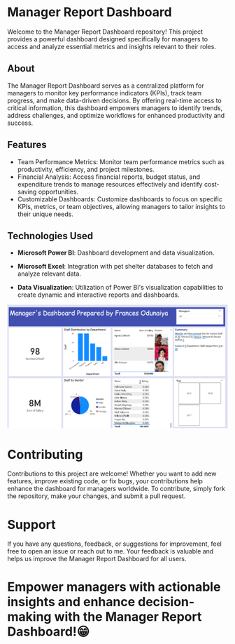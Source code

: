 # Manager Report Dashboard

Welcome to the Manager Report Dashboard repository! This project provides a powerful dashboard designed specifically for managers to access and analyze essential metrics and insights relevant to their roles.

## About
The Manager Report Dashboard serves as a centralized platform for managers to monitor key performance indicators (KPIs), track team progress, and make data-driven decisions. By offering real-time access to critical information, this dashboard empowers managers to identify trends, address challenges, and optimize workflows for enhanced productivity and success.

## Features
- Team Performance Metrics: Monitor team performance metrics such as productivity, efficiency, and project milestones.
- Financial Analysis: Access financial reports, budget status, and expenditure trends to manage resources effectively and identify cost-saving opportunities.
- Customizable Dashboards: Customize dashboards to focus on specific KPIs, metrics, or team objectives, allowing managers to tailor insights to their unique needs.

## Technologies Used

- **Microsoft Power BI**: Dashboard development and data visualization.
  
- **Microsoft Excel**: Integration with pet shelter databases to fetch and analyze relevant data.
  
- **Data Visualization**: Utilization of Power BI's visualization capabilities to create dynamic and interactive reports and dashboards.
  

<img src = "https://github.com/Frances-Odunaiya/Data-Visualizations-using-POWER-BI/blob/main/Data%20Visualizations%20using%20POWER%20BI/Manager%20Report%20Dashboard/Managers%20Dashboard.png" alt = "Managers Dashboard">

# Contributing

Contributions to this project are welcome! Whether you want to add new features, improve existing code, or fix bugs, your contributions help enhance the dashboard for managers worldwide. To contribute, simply fork the repository, make your changes, and submit a pull request.

# Support

If you have any questions, feedback, or suggestions for improvement, feel free to open an issue or reach out to me. Your feedback is valuable and helps us improve the Manager Report Dashboard for all users.

# Empower managers with actionable insights and enhance decision-making with the Manager Report Dashboard!😁


